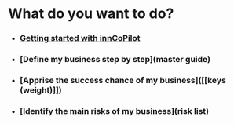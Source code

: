 # What do you want to do?
- ### [Getting started with innCoPilot](innCoPilot/docs)
- ### [Define my business step by step](master guide)
- ### [Apprise the success chance of my business]([[keys (weight)]])
- ### [Identify the main risks of my business](risk list)
